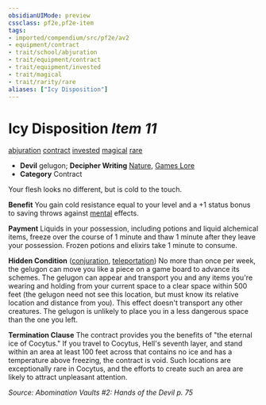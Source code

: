 ```yaml
---
obsidianUIMode: preview
cssclass: pf2e,pf2e-item
tags:
- imported/compendium/src/pf2e/av2
- equipment/contract
- trait/school/abjuration
- trait/equipment/contract
- trait/equipment/invested
- trait/magical
- trait/rarity/rare
aliases: ["Icy Disposition"]
---
```

# Icy Disposition *Item 11*  
[abjuration](abjuration.md)  [contract](contract-lol.md)  [invested](invested.md)  [magical](magical.md)  [rare](rare.md)  

- **Devil** gelugon; **Decipher Writing** [Nature](../../skills.md#Nature), [Games Lore](../../skills.md#Lore)
- **Category** Contract

Your flesh looks no different, but is cold to the touch.

**Benefit** You gain cold resistance equal to your level and a +1 status bonus to saving throws against [mental](mental.md) effects.

**Payment** Liquids in your possession, including potions and liquid alchemical items, freeze over the course of 1 minute and thaw 1 minute after they leave your possession. Frozen potions and elixirs take 1 minute to consume.

**Hidden Condition** ([conjuration](conjuration.md), [teleportation](teleportation.md)) No more than once per week, the gelugon can move you like a piece on a game board to advance its schemes. The gelugon can appear and transport you and any items you're wearing and holding from your current space to a clear space within 500 feet (the gelugon need not see this location, but must know its relative location and distance from you). This effect doesn't transport any other creatures. The gelugon is unlikely to place you in a less dangerous space than the one you left.

**Termination Clause** The contract provides you the benefits of "the eternal ice of Cocytus." If you travel to Cocytus, Hell's seventh layer, and stand within an area at least 100 feet across that contains no ice and has a temperature above freezing, the contract is void. Such locations are exceptionally rare in Cocytus, and the efforts to create such an area are likely to attract unpleasant attention.

*Source: Abomination Vaults #2: Hands of the Devil p. 75*